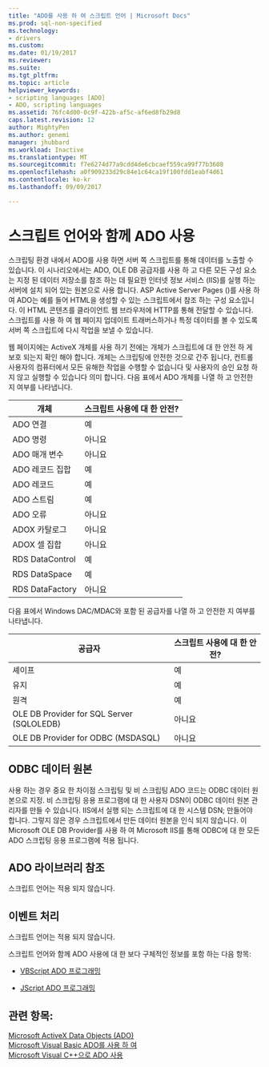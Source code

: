 ```yaml
---
title: "ADO를 사용 하 여 스크립트 언어 | Microsoft Docs"
ms.prod: sql-non-specified
ms.technology:
- drivers
ms.custom: 
ms.date: 01/19/2017
ms.reviewer: 
ms.suite: 
ms.tgt_pltfrm: 
ms.topic: article
helpviewer_keywords:
- scripting languages [ADO]
- ADO, scripting languages
ms.assetid: 76fc4d00-0c9f-422b-af5c-af6ed8fb29d8
caps.latest.revision: 12
author: MightyPen
ms.author: genemi
manager: jhubbard
ms.workload: Inactive
ms.translationtype: MT
ms.sourcegitcommit: f7e6274d77a9cdd4de6cbcaef559ca99f77b3608
ms.openlocfilehash: a0f909233d29c84e1c64ca19f100fdd1eabf4d61
ms.contentlocale: ko-kr
ms.lasthandoff: 09/09/2017

---
```

# <a name="using-ado-with-scripting-languages"></a>스크립트 언어와 함께 ADO 사용
스크립팅 환경 내에서 ADO를 사용 하면 서버 쪽 스크립트를 통해 데이터를 노출할 수 있습니다. 이 시나리오에서는 ADO, OLE DB 공급자를 사용 하 고 다른 모든 구성 요소는 지정 된 데이터 저장소를 참조 하는 데 필요한 인터넷 정보 서비스 (IIS)를 실행 하는 서버에 설치 되어 있는 원본으로 사용 합니다. ASP Active Server Pages ()를 사용 하 여 ADO는 예를 들어 HTML을 생성할 수 있는 스크립트에서 참조 하는 구성 요소입니다. 이 HTML 콘텐츠를 클라이언트 웹 브라우저에 HTTP를 통해 전달할 수 있습니다. 스크립트를 사용 하 여 웹 페이지 업데이트 트래버스하거나 특정 데이터를 볼 수 있도록 서버 쪽 스크립트에 다시 작업을 보낼 수 있습니다.  
  
 웹 페이지에는 ActiveX 개체를 사용 하기 전에는 개체가 스크립트에 대 한 안전 하 게 보호 되는지 확인 해야 합니다. 개체는 스크립팅에 안전한 것으로 간주 됩니다, 컨트롤 사용자의 컴퓨터에서 모든 유해한 작업을 수행할 수 없습니다 및 사용자의 승인 요청 하지 않고 실행할 수 있습니다 의미 합니다. 다음 표에서 ADO 개체를 나열 하 고 안전한 지 여부를 나타냅니다.  
  
|개체|스크립트 사용에 대 한 안전?|  
|------------|-------------------------|  
|ADO 연결|예|  
|ADO 명령|아니요|  
|ADO 매개 변수|아니요|  
|ADO 레코드 집합|예|  
|ADO 레코드|예|  
|ADO 스트림|예|  
|ADO 오류|아니요|  
|ADOX 카탈로그|아니요|  
|ADOX 셀 집합|아니요|  
|RDS DataControl|예|  
|RDS DataSpace|예|  
|RDS DataFactory|아니요|  
  
 다음 표에서 Windows DAC/MDAC와 포함 된 공급자를 나열 하 고 안전한 지 여부를 나타냅니다.  
  
|공급자|스크립트 사용에 대 한 안전?|  
|--------------|-------------------------|  
|셰이프|예|  
|유지|예|  
|원격|예|  
|OLE DB Provider for SQL Server (SQLOLEDB)|아니요|  
|OLE DB Provider for ODBC (MSDASQL)|아니요|  
  
## <a name="odbc-data-sources"></a>ODBC 데이터 원본  
 사용 하는 경우 중요 한 차이점 스크립팅 및 비 스크립팅 ADO 코드는 ODBC 데이터 원본으로 지정. 비 스크립팅 응용 프로그램에 대 한 사용자 DSN이 ODBC 데이터 원본 관리자를 만들 수 있습니다. IIS에서 실행 되는 스크립트에 대 한 시스템 DSN; 만들어야 합니다. 그렇지 않은 경우 스크립트에서 만든 데이터 원본을 인식 되지 않습니다. 이 Microsoft OLE DB Provider를 사용 하 여 Microsoft IIS를 통해 ODBC에 대 한 모든 ADO 스크립팅 응용 프로그램에 적용 됩니다.  
  
## <a name="referencing-the-ado-library"></a>ADO 라이브러리 참조  
 스크립트 언어는 적용 되지 않습니다.  
  
## <a name="handling-events"></a>이벤트 처리  
 스크립트 언어는 적용 되지 않습니다.  
  
 스크립트 언어와 함께 ADO 사용에 대 한 보다 구체적인 정보를 포함 하는 다음 항목:  
  
-   [VBScript ADO 프로그래밍](../../../ado/guide/appendixes/vbscript-ado-programming.md)  
  
-   [JScript ADO 프로그래밍](../../../ado/guide/appendixes/jscript-ado-programming.md)  
  
## <a name="see-also"></a>관련 항목:  
 [Microsoft ActiveX Data Objects (ADO)](../../../ado/microsoft-activex-data-objects-ado.md)   
 [Microsoft Visual Basic ADO를 사용 하 여](../../../ado/guide/appendixes/using-ado-with-microsoft-visual-basic.md)   
 [Microsoft Visual C++으로 ADO 사용](../../../ado/guide/appendixes/using-ado-with-microsoft-visual-c.md)   

